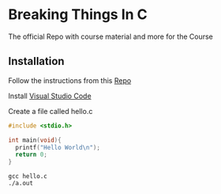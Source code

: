 # Breaking Things In C
The official Repo with course material and more for the Course

## Installation
Follow the instructions from this [Repo](http://bitbucket.es.uni-due.de:7990/projects/TEM/repos/embedded-systems-exercise/browse)

Install [Visual Studio Code](https://code.visualstudio.com)

Create a file called hello.c

```c
#include <stdio.h>

int main(void){
  printf("Hello World\n");
  return 0;
}
```

```
gcc hello.c
./a.out
```
